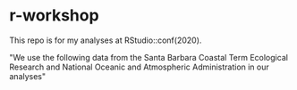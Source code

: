 # r-workshop
This repo is for my analyses at RStudio::conf(2020).

"We use the following data from the Santa Barbara Coastal Term Ecological Research and National  Oceanic and Atmospheric Administration in our analyses"
